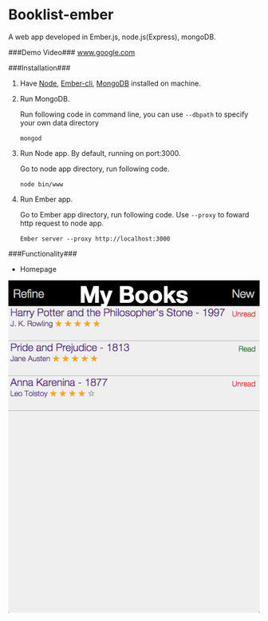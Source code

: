 # Booklist-ember
A web app developed in Ember.js, node.js(Express), mongoDB. 

###Demo Video###
www.google.com

###Installation###
1. Have [Node](https://nodejs.org/en/), [Ember-cli](http://ember-cli.com/user-guide/), [MongoDB](https://docs.mongodb.org/manual/installation/) installed on machine.
2. Run MongoDB.

    Run following code in command line, you can use `--dbpath` to specify your own data directory
    ```
    mongod
    ```
3. Run Node app. By default, running on port:3000.

    Go to node app directory, run following code.
    ```
    node bin/www
    ```
4. Run Ember app.

    Go to Ember app directory, run following code. Use `--proxy` to foward http request to node app.
    ```
    Ember server --proxy http://localhost:3000
    ```
    
###Functionality###
- Homepage

<img src="demo-imgs/Screen%20Shot%202016-03-26%20at%204.14.50%20PM.png" alt="Homepage" style="width: 100; height: 300"/>

